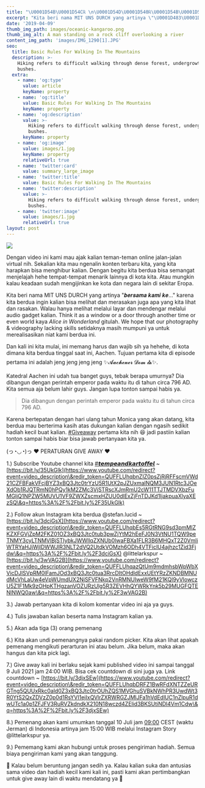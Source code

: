 ```yaml
---
title: "\U0001D54B\U0001D54Cℝ \n\U0001D54D\U0001D540ℝ\U0001D54B\U0001D54C\U0001D538\U0001D543 \U0001D542\U0001D53C \U0001D54A\U0001D538\U0001D543\U0001D538ℍ \U0001D54A\U0001D538\U0001D54B\U0001D54C \U0001D54Cℕ\U0001D53C\U0001D54Aℂ\U0001D546'\U0001D54A \U0001D54E\U0001D546ℝ\U0001D543\U0001D53B \nℍ\U0001D53Cℝ\U0001D540\U0001D54B\U0001D538\U0001D53E\U0001D53C \U0001D54A\U0001D540\U0001D54B\U0001D53C \U0001F3F0 | MIT UNS DURCH AACHEN | EPISODE #1 \U0001F46B| #1 GIVEAWAY"
excerpt: "Kita beri nama MIT UNS DURCH yang artinya \"\U0001D483\U0001D486\U0001D493\U0001D494\U0001D482\U0001D48E\U0001D482 \U0001D48C\U0001D482\U0001D48E\U0001D48A \U0001D48C\U0001D486...\" karena kita berdua ingin kalian bisa melihat dan merasakan juga apa yang kita lihat dan rasakan. Walau hanya melihat melalui layar dan mendengar melalui audio gadget kalian. Think it as a window or a door through another time or even world kaya Alice in Wonderland gitulah. We hope that our photography & videography lacking skills setidaknya masih mumpuni ya untuk merealisasikan niat kami berdua ini."
date: '2019-04-09'
thumb_img_path: images/oceanic-kangaroo.png
thumb_img_alt: A man standing on a rock cliff overlooking a river
content_img_path: 'images/IMG_1290[1].JPG'
seo:
  title: Basic Rules For Walking In The Mountains
  description: >-
    Hiking refers to difficult walking through dense forest, undergrowth, or
    bushes.
  extra:
    - name: 'og:type'
      value: article
      keyName: property
    - name: 'og:title'
      value: Basic Rules For Walking In The Mountains
      keyName: property
    - name: 'og:description'
      value: >-
        Hiking refers to difficult walking through dense forest, undergrowth, or
        bushes.
      keyName: property
    - name: 'og:image'
      value: images/1.jpg
      keyName: property
      relativeUrl: true
    - name: 'twitter:card'
      value: summary_large_image
    - name: 'twitter:title'
      value: Basic Rules For Walking In The Mountains
    - name: 'twitter:description'
      value: >-
        Hiking refers to difficult walking through dense forest, undergrowth, or
        bushes.
    - name: 'twitter:image'
      value: images/1.jpg
      relativeUrl: true
layout: post
---
```

![](/\_static/app-assets/Brown%20and%20Beige%20London%20Travel%20Collection%20YouTube%20Thumbnail.png)

Dengan video ini kami mau ajak kalian teman-teman online jalan-jalan virtual nih. Sekalian kita mau ngenalin konten terbaru kita, yang kita harapkan bisa menghibur kalian. Dengan begitu kita berdua bisa semangat menjelajah hehe tempat-tempat menarik lainnya di kota kita. Atau mungkin kalau keadaan sudah mengijinkan ke kota dan negara lain di sekitar Eropa.

Kita beri nama MIT UNS DURCH yang artinya "𝒃𝒆𝒓𝒔𝒂𝒎𝒂 𝒌𝒂𝒎𝒊 𝒌𝒆..." karena kita berdua ingin kalian bisa melihat dan merasakan juga apa yang kita lihat dan rasakan. Walau hanya melihat melalui layar dan mendengar melalui audio gadget kalian. Think it as a window or a door through another time or even world kaya *Alice in Wonderland* gitulah. We hope that our photography & videography lacking skills setidaknya masih mumpuni ya untuk merealisasikan niat kami berdua ini.

Dan kali ini kita mulai, ini memang harus dan wajib sih ya hehehe, di kota dimana kita berdua tinggal saat ini, Aachen. Tujuan pertama kita di episode pertama ini adalah jeng jeng jeng jeng ✨𝓐𝓪𝓬𝓱𝓮𝓷𝓮𝓻 𝓓𝓸𝓶 ⛪✨.

Katedral Aachen ini udah tua banget guys, tebak berapa umurnya? Dia dibangun dengan perintah emperor pada waktu itu di tahun circa 796 AD. Kita semua aja belum lahir guys. Jangan lupa tonton sampai habis ya.

> Dia dibangun dengan perintah emperor pada waktu itu di tahun circa 796 AD.

Karena bertepatan dengan hari ulang tahun Monica yang akan datang, kita berdua mau berterima kasih atas dukungan kalian dengan ngasih sedikit hadiah kecil buat kalian. [#Giveaway](https://www.youtube.com/hashtag/giveaway) pertama kita nih 😆 jadi pastiin kalian tonton sampai habis biar bisa jawab pertanyaan kita ya.

(っ◔◡◔)っ ♥ PERATURAN GIVE AWAY ♥

1.)  Subscribe Youtube channel kita
[#𝙩𝙚𝙢𝙥𝙚𝙖𝙣𝙙𝙠𝙖𝙧𝙩𝙤𝙛𝙛𝙚𝙡](https://www.youtube.com/hashtag/tempeandkartoffel) ~ [https://bit.ly/35UkGlk](https://www.youtube.com/redirect?event=video_description\&redir_token=QUFFLUhqbnZIZ0psZjRjRFFscmVWd21CZFBFakVFcjBYZ3xBQ3Jtc0trYzU5R1UtX2pJZUxmalNQM3JUN1Rtc3JOeXdOb1RJQTRmN0hPQy1kM2ZMc3VjSTRscXJmRmU2cW11TTJTMDVXbzFuMGljQ1NPZW5MUVU1VF9ZWXZscmxHZUU0dlExZjFnTDJKd1ljakpuaXlyaXEzSQ\&q=https%3A%2F%2Fbit.ly%2F35UkGlk)

2.) Follow akun Instagram kita berdua
@stefan.lucid ~ [https://bit.ly/3dciGsX](https://www.youtube.com/redirect?event=video_description\&redir_token=QUFFLUhqbEs5RGtRNG9sd3pmMlZKZXFGVjZpM2FKZ01OZ3xBQ3Jtc0tub3pwZjYtM2hEeFJ0N3VtNU1TQW9peTNMY3cyLTNMVlBjSTIybkJWWllqZXNUb0lwaFBXa1FLR3B6MHQxT2Z0VmliWTRYaHJjWjlDWWJlR3NLT2dVQ2UtdkVOMzh6ODh4VTFiclU4ajhzc1Zid3Fjdw\&q=https%3A%2F%2Fbit.ly%2F3dciGsX)
@littelarkspur ~ [https://bit.ly/3wVAG2B](https://www.youtube.com/redirect?event=video_description\&redir_token=QUFFLUhqazQtUm9mdmhsbWpWbXVicDJlSVpRM0lFamJOd3xBQ3Jtc0tua3RrcDItOHdldExxUEtYRzZKNDBMNUdMcVhLaUw4eVpWUmdUX2NjSFVFNkp2VnRMNUIweW9fM21KQl9yVlowczU5Z1F1Mk9zOHpKTHgzanVOZURzUlg5R3ZEVHhQYWRkYnk5b29MUGFQTENlNWQ0aw\&q=https%3A%2F%2Fbit.ly%2F3wVAG2B)

3.) Jawab pertanyaan kita di kolom komentar video ini aja ya guys.

4.) Tulis jawaban kalian beserta nama Instagram kalian ya.

5.) Akan ada tiga (3) orang pemenang

6.) Kita akan undi pemenangnya pakai random picker. Kita akan lihat apakah pemenang mengikuti perarturan ini atau belum. Jika belum, maka akan hangus dan kita pick lagi.

7.) Give away kali ini berlaku sejak kami published video ini sampai tanggal 9 Juli 2021 jam 24:00 WIB. Bisa cek countdown di sini juga ya.
Link countdown ~ [https://bit.ly/3djxSEw](https://www.youtube.com/redirect?event=video_description\&redir_token=QUFFLUhqbDRFZ1BwRFdXNTZZeURGTng5QUUxRkc0ald0Z3xBQ3Jtc0trOUhZQS1MVGhuSVBkNWhPR3UwdWt3R0YtS2QxZDVzZ0p0d1RsYVI1ejIxQVlrZXRWRGZJMlJFa1hVdEdlUC1nZlpuR1dwUTc1a0p1ZFJFV3RuRVZkdndkX210N18wczd4ZElid3BKSUtiNDl4Vm1Cdw\&q=https%3A%2F%2Fbit.ly%2F3djxSEw)

8.) Pemenang akan kami umumkan tanggal 10 Juli jam [09:00](https://www.youtube.com/watch?v=S_EFXv8bPwc\&t=540s) CEST (waktu Jerman) di Indonesia artinya jam 15:00 WIB melalui Instagram Story @littelarkspur ya.

9.) Pememang kami akan hubungi untuk proses pengiriman hadiah. Semua biaya pengiriman kami yang akan tanggung.

💖 Kalau belum beruntung jangan sedih ya. Kalau kalian suka dan antusias sama video dan hadiah kecil kami kali ini, pasti kami akan pertimbangkan untuk give away lain di waktu mendatang ya 💖
